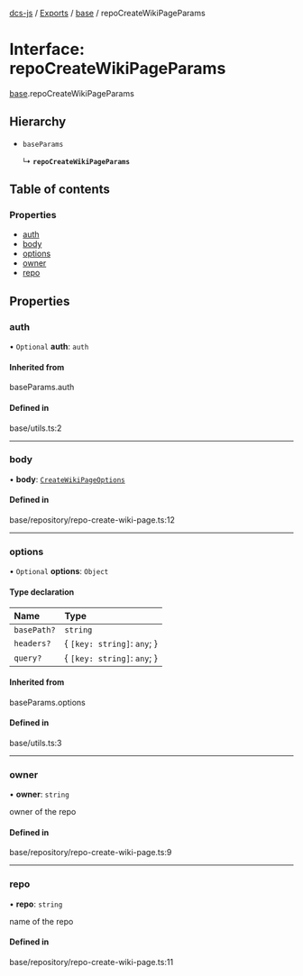 [dcs-js](../README.md) / [Exports](../modules.md) / [base](../modules/base.md) / repoCreateWikiPageParams

# Interface: repoCreateWikiPageParams

[base](../modules/base.md).repoCreateWikiPageParams

## Hierarchy

- `baseParams`

  ↳ **`repoCreateWikiPageParams`**

## Table of contents

### Properties

- [auth](base.repoCreateWikiPageParams.md#auth)
- [body](base.repoCreateWikiPageParams.md#body)
- [options](base.repoCreateWikiPageParams.md#options)
- [owner](base.repoCreateWikiPageParams.md#owner)
- [repo](base.repoCreateWikiPageParams.md#repo)

## Properties

### <a id="auth" name="auth"></a> auth

• `Optional` **auth**: `auth`

#### Inherited from

baseParams.auth

#### Defined in

base/utils.ts:2

___

### <a id="body" name="body"></a> body

• **body**: [`CreateWikiPageOptions`](base.CreateWikiPageOptions.md)

#### Defined in

base/repository/repo-create-wiki-page.ts:12

___

### <a id="options" name="options"></a> options

• `Optional` **options**: `Object`

#### Type declaration

| Name | Type |
| :------ | :------ |
| `basePath?` | `string` |
| `headers?` | { `[key: string]`: `any`;  } |
| `query?` | { `[key: string]`: `any`;  } |

#### Inherited from

baseParams.options

#### Defined in

base/utils.ts:3

___

### <a id="owner" name="owner"></a> owner

• **owner**: `string`

owner of the repo

#### Defined in

base/repository/repo-create-wiki-page.ts:9

___

### <a id="repo" name="repo"></a> repo

• **repo**: `string`

name of the repo

#### Defined in

base/repository/repo-create-wiki-page.ts:11

